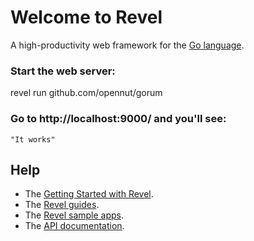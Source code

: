 # Welcome to Revel

A high-productivity web framework for the [Go language](http://www.golang.org/).


### Start the web server:

   revel run github.com/opennut/gorum

### Go to http://localhost:9000/ and you'll see:

    "It works"

## Help

* The [Getting Started with Revel](http://revel.github.io/tutorial/gettingstarted.html).
* The [Revel guides](http://revel.github.io/manual/index.html).
* The [Revel sample apps](http://revel.github.io/examples/index.html).
* The [API documentation](https://godoc.org/github.com/revel/revel).

